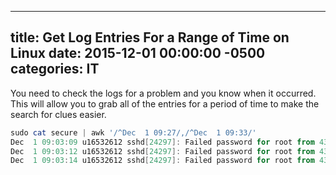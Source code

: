 ﻿---

title:  Get Log Entries For a Range of Time on Linux
date:   2015-12-01 00:00:00 -0500
categories: IT
---







You need to check the logs for a problem and you know when it occurred. This will allow you to grab all of the entries for a period of time to make the search for clues easier.

```powershell
sudo cat secure | awk '/^Dec  1 09:27/,/^Dec  1 09:33/'
Dec  1 09:03:09 u16532612 sshd[24297]: Failed password for root from 43.229.53.54 port 43335 ssh2
Dec  1 09:03:12 u16532612 sshd[24297]: Failed password for root from 43.229.53.54 port 43335 ssh2
Dec  1 09:03:14 u16532612 sshd[24297]: Failed password for root from 43.229.53.54 port 43335 ssh2
```


